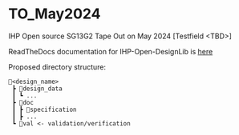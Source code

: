 # TO_May2024
IHP Open source SG13G2 Tape Out on May 2024 [Testfield &lt;TBD>]

ReadTheDocs documentation for IHP-Open-DesignLib is [here](https://ihp-open-ip.readthedocs.io/en/latest/)

Proposed directory structure:
```text
📁<design_name>
 ┣ 📁design_data
 ┃ ┗ ...
 ┣ 📁doc
 ┃ ┣ 📜specification
 ┃ ┣ ...
 ┗ 📁val <- validation/verification
 ```
